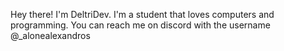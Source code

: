 Hey there! I'm DeltriDev. I'm a student that loves computers and programming. You can reach me on discord with the username @_alonealexandros
<!---
DeltriDev/DeltriDev is a ✨ special ✨ repository because its `README.md` (this file) appears on your GitHub profile.
You can click the Preview link to take a look at your changes.
--->
